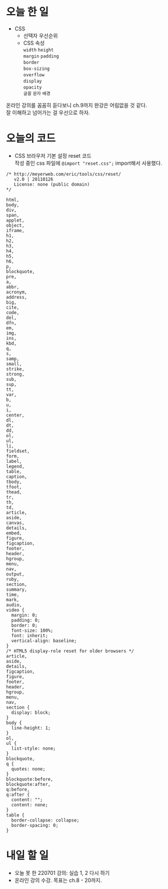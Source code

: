 # 오늘 한 일

- CSS
  - 선택자 우선순위
  - CSS 속성  
    `width` `height`  
    `margin` `padding`  
    `border`  
    `box-sizing`  
    `overflow`  
    `display`  
    `opacity`  
    `글꼴` `문자` `배경`

온라인 강의를 꼼꼼히 듣다보니 ch.9까지 완강은 어림없을 것 같다.  
잘 이해하고 넘어가는 걸 우선으로 하자.

# 오늘의 코드

- CSS 브라우저 기본 설정 reset 코드  
  작성 중인 css 파일에 `@import "reset.css";` import해서 사용했다.

```
/* http://meyerweb.com/eric/tools/css/reset/
   v2.0 | 20110126
   License: none (public domain)
*/

html,
body,
div,
span,
applet,
object,
iframe,
h1,
h2,
h3,
h4,
h5,
h6,
p,
blockquote,
pre,
a,
abbr,
acronym,
address,
big,
cite,
code,
del,
dfn,
em,
img,
ins,
kbd,
q,
s,
samp,
small,
strike,
strong,
sub,
sup,
tt,
var,
b,
u,
i,
center,
dl,
dt,
dd,
ol,
ul,
li,
fieldset,
form,
label,
legend,
table,
caption,
tbody,
tfoot,
thead,
tr,
th,
td,
article,
aside,
canvas,
details,
embed,
figure,
figcaption,
footer,
header,
hgroup,
menu,
nav,
output,
ruby,
section,
summary,
time,
mark,
audio,
video {
  margin: 0;
  padding: 0;
  border: 0;
  font-size: 100%;
  font: inherit;
  vertical-align: baseline;
}
/* HTML5 display-role reset for older browsers */
article,
aside,
details,
figcaption,
figure,
footer,
header,
hgroup,
menu,
nav,
section {
  display: block;
}
body {
  line-height: 1;
}
ol,
ul {
  list-style: none;
}
blockquote,
q {
  quotes: none;
}
blockquote:before,
blockquote:after,
q:before,
q:after {
  content: "";
  content: none;
}
table {
  border-collapse: collapse;
  border-spacing: 0;
}
```

# 내일 할 일

- 오늘 못 한 220701 강의: 실습 1, 2 다시 하기
- 온라인 강의 수강. 목표는 ch.8 - 20까지.

